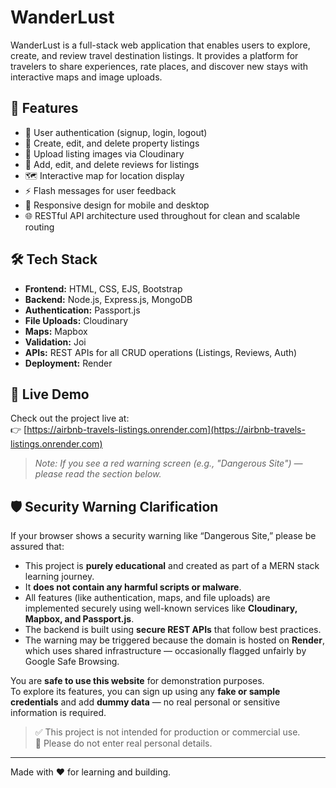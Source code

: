 # WanderLust

WanderLust is a full-stack web application that enables users to explore, create, and review travel destination listings. It provides a platform for travelers to share experiences, rate places, and discover new stays with interactive maps and image uploads.

## 🌟 Features

- 🔐 User authentication (signup, login, logout)
- 🏡 Create, edit, and delete property listings
- 📸 Upload listing images via Cloudinary
- 📝 Add, edit, and delete reviews for listings
- 🗺️ Interactive map for location display
- ⚡ Flash messages for user feedback
- 📱 Responsive design for mobile and desktop
- 🌐 RESTful API architecture used throughout for clean and scalable routing

## 🛠 Tech Stack

- **Frontend:** HTML, CSS, EJS, Bootstrap
- **Backend:** Node.js, Express.js, MongoDB
- **Authentication:** Passport.js
- **File Uploads:** Cloudinary
- **Maps:** Mapbox
- **Validation:** Joi
- **APIs:** REST APIs for all CRUD operations (Listings, Reviews, Auth)
- **Deployment:** Render

## 🔗 Live Demo

Check out the project live at:  
👉 [https://airbnb-travels-listings.onrender.com](https://airbnb-travels-listings.onrender.com)

> _Note: If you see a red warning screen (e.g., "Dangerous Site") — please read the section below._

## 🛡️ Security Warning Clarification

If your browser shows a security warning like “Dangerous Site,” please be assured that:

- This project is **purely educational** and created as part of a MERN stack learning journey.
- It **does not contain any harmful scripts or malware**.
- All features (like authentication, maps, and file uploads) are implemented securely using well-known services like **Cloudinary, Mapbox, and Passport.js**.
- The backend is built using **secure REST APIs** that follow best practices.
- The warning may be triggered because the domain is hosted on **Render**, which uses shared infrastructure — occasionally flagged unfairly by Google Safe Browsing.

You are **safe to use this website** for demonstration purposes.  
To explore its features, you can sign up using any **fake or sample credentials** and add **dummy data** — no real personal or sensitive information is required.

> ✅ This project is not intended for production or commercial use.  
> 🚫 Please do not enter real personal details.

---

Made with ❤️ for learning and building.
